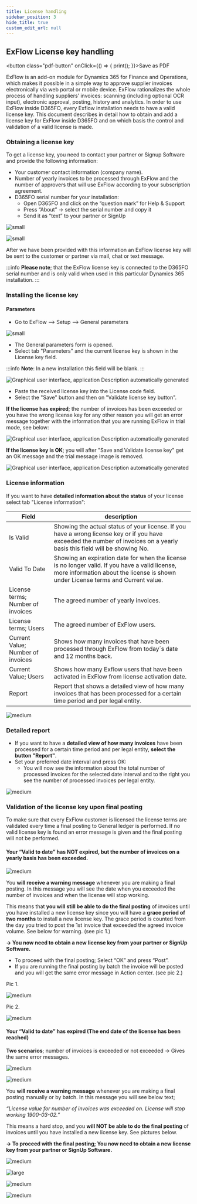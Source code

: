 ```yaml
---
title: License handling
sidebar_position: 3
hide_title: true
custom_edit_url: null
---
```

## ExFlow License key handling 
<button class="pdf-button" onClick={() => { print(); }}>Save as PDF</button>

ExFlow is an add-on module for Dynamics 365 for Finance and Operations, which makes it possible in a simple way to approve supplier invoices electronically via web portal or mobile device. ExFlow rationalizes the whole process of handling suppliers’ invoices: scanning (including optional OCR input), electronic approval, posting, history and analytics.
In order to use ExFlow inside D365FO, every Exflow installation needs to have a valid license key. 
This document describes in detail how to obtain and add a license key for ExFlow inside D365FO and on which basis the control and validation of a valid license is made.

### Obtaining a license key
To get a license key, you need to contact your partner or Signup Software and provide the following information:

- Your customer contact information (company name).
- Number of yearly invoices to be processed through ExFlow and the number of approvers that will use ExFlow according to your subscription agreement.
- D365FO serial number for your installation:
    - Open D365FO and click on the “question mark” for Help & Support
    - Press “About” -> select the serial number and copy it
    - Send it as “text” to your partner or SignUp

![small](@site/static/img/media/image402.png)

![small](@site/static/img/media/image403.png)

After we have been provided with this information an ExFlow license key will be sent to the customer or partner via mail, chat or text message. 

:::info **Please note**; that the ExFlow license key is connected to the D365FO serial number and is only valid when used in this particular Dynamics 365 installation.
:::

### Installing the license key
#### Parameters

- Go to ExFlow –> Setup –> General parameters

![small](@site/static/img/media/image404.png)

- The General parameters form is opened. 
- Select tab "Parameters" and the current license key is shown in the License key field. 

:::info **Note**: In a new installation this field will be blank.
:::

![Graphical user interface, application Description automatically generated](@site/static/img/media/image405.png)

- Paste the received license key into the License code field.
- Select the "Save" button and then on "Validate license key button".

**If the license has expired**; the number of invoices has been exceeded or you have the wrong license key for any other reason you will get an error message together with the information that you are running ExFlow in trial mode, see below:

![Graphical user interface, application Description automatically generated](@site/static/img/media/image406.png)

**If the license key is OK**; you will after "Save and Validate license key" get an OK message and the trial message image is removed.

![Graphical user interface, application Description automatically generated](@site/static/img/media/image407.png)

### License information
If you want to have **detailed information about the status** of your license select tab "License information":

| Field | description |
| ---- | ---- |
| Is Valid |  Showing the actual status of your license. If you have a wrong license key or if you have exceeded the number of invoices on a yearly basis this field will be showing No. |
| Valid To Date | Showing an expiration date for when the license is no longer valid. If you have a valid license, more information about the license is shown under License terms and Current value.|
| License terms; Number of invoices | The agreed number of yearly invoices.|
| License terms; Users | The agreed number of ExFlow users.|
| Current Value; Number of invoices | Shows how many invoices that have been processed through ExFlow from today´s date and 12 months back.|
| Current Value; Users |Shows how many Exflow users that have been activated in ExFlow from license activation date.|
|Report | Report that shows a detailed view of how many invoices that has been processed for a certain time period and per legal entity.|

![medium](@site/static/img/media/image408.png)

### Detailed report
- If you want to have a **detailed view of how many invoices** have been processed for a certain time period and per legal entity, **select the button "Report"**. 
- Set your preferred date interval and press OK:
    - You will now see the information about the total number of processed invoices for the selected date interval and to the right you see the number of processed invoices per legal entity.

![medium](@site/static/img/media/image409.png)


### Validation of the license key upon final posting

To make sure that every ExFlow customer is licensed the license terms are validated every time a final posting to General ledger is performed. 
If no valid license key is found an error message is given and the final posting will not be performed. 

#### Your “Valid to date” has NOT expired, but the number of invoices on a yearly basis has been exceeded.

![medium](@site/static/img/media/image410.png)

You **will receive a warning message** whenever you are making a final posting. 
In this message you will see the date when you exceeded the number of invoices and when the license will stop working. 

This means that **you will still be able to do the final posting** of invoices until you have installed a new license key since you will have a **grace period of two months** to install a new license key. 
The grace period is counted from the day you tried to post the 1st invoice that exceeded the agreed invoice volume. See below for warning. (see pic 1.)

**-> You now need to obtain a new license key from your partner or SignUp Software.**

- To proceed with the final posting; Select “OK” and press “Post”. 
- If you are running the final posting by batch the invoice will be posted and you will get the same error message in Action center. (see pic 2.)
 
Pic 1.

![medium](@site/static/img/media/image411.png)

Pic 2.

![medium](@site/static/img/media/image412.png)

#### Your “Valid to date” has expired (The end date of the license has been reached)
**Two scenarios**; number of invoices is exceeded or not exceeded -> Gives the same error messages.

![medium](@site/static/img/media/image413.png)


![medium](@site/static/img/media/image414.png)

You **will receive a warning message** whenever you are making a final posting manually or by batch. 
In this message you will see below text;

*“License value for number of invoices was exceeded on. License will stop working 1900-03-02.”*

This means a hard stop, and you **will NOT be able to do the final posting** of invoices until you have installed a new license key. See pictures below.

**-> To proceed with the final posting; You now need to obtain a new license key from your partner or SignUp Software.**


![medium](@site/static/img/media/image415.png)


![large](@site/static/img/media/image416.png)


![medium](@site/static/img/media/image417.png)


![medium](@site/static/img/media/image418.png)
